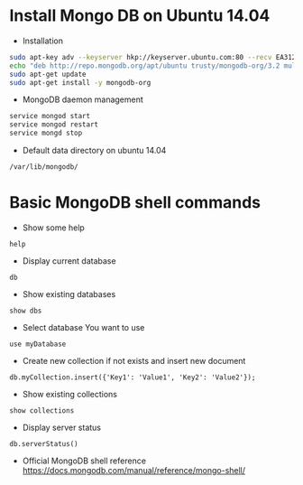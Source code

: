 # Install Mongo DB on Ubuntu 14.04 #
* Installation 
```bash
sudo apt-key adv --keyserver hkp://keyserver.ubuntu.com:80 --recv EA312927
echo "deb http://repo.mongodb.org/apt/ubuntu trusty/mongodb-org/3.2 multiverse" | sudo tee /etc/apt/sources.list.d/mongodb-org-3.2.list
sudo apt-get update
sudo apt-get install -y mongodb-org
```
* MongoDB daemon management
```bash
service mongod start
service mongod restart
service mongd stop
```
* Default data directory on ubuntu 14.04 
```
/var/lib/mongodb/
```

# Basic MongoDB shell commands #
* Show some help
```
help
```

* Display current database
```
db
```

* Show existing databases
``` 
show dbs
```

* Select database You want to use
```
use myDatabase
```

* Create new collection if not exists and insert new document
```
db.myCollection.insert({'Key1': 'Value1', 'Key2': 'Value2'});
```

* Show existing collections
```
show collections
```

* Display server status
```
db.serverStatus()
```

* Official MongoDB shell reference https://docs.mongodb.com/manual/reference/mongo-shell/


